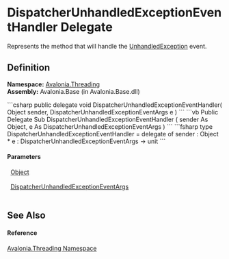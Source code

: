 # DispatcherUnhandledExceptionEventHandler Delegate


Represents the method that will handle the <a href="E_Avalonia_Threading_Dispatcher_UnhandledException">UnhandledException</a> event.



## Definition
**Namespace:** <a href="N_Avalonia_Threading">Avalonia.Threading</a>  
**Assembly:** Avalonia.Base (in Avalonia.Base.dll)

<Tabs groupId="api-code-preview">
<TabItem value="csharp" label="C#">
```csharp
public delegate void DispatcherUnhandledExceptionEventHandler(
	Object sender,
	DispatcherUnhandledExceptionEventArgs e
)
```
</TabItem>
<TabItem value="vb" label="VB">
```vb
Public Delegate Sub DispatcherUnhandledExceptionEventHandler ( 
	sender As Object,
	e As DispatcherUnhandledExceptionEventArgs
)
```
</TabItem>
<TabItem value="fsharp" label="F#">
```fsharp
type DispatcherUnhandledExceptionEventHandler = 
    delegate of 
        sender : Object * 
        e : DispatcherUnhandledExceptionEventArgs -> unit
```
</TabItem>
</Tabs>



#### Parameters
<dl><dt>  <a href="https://learn.microsoft.com/dotnet/api/system.object" target="_blank" rel="noopener noreferrer">Object</a></dt><dd> </dd><dt>  <a href="T_Avalonia_Threading_DispatcherUnhandledExceptionEventArgs">DispatcherUnhandledExceptionEventArgs</a></dt><dd> </dd></dl>

## See Also


#### Reference
<a href="N_Avalonia_Threading">Avalonia.Threading Namespace</a>  

